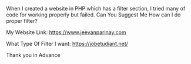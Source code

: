 When I created a website in PHP which has a filter section, I tried many of code for working properly but failed. Can You Suggest Me How can I do proper filter?

My Website Link: https://www.jeevanparinay.com

What Type Of Filter I want: https://jobetudiant.net/

Thank you in Advance
